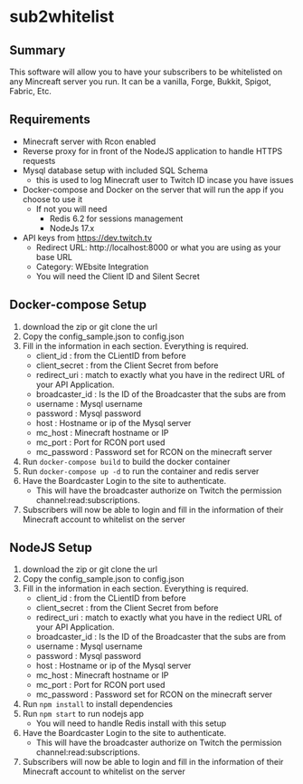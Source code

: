 # sub2whitelist


## Summary
This software will allow you to have your subscribers to be whitelisted on any Mincreaft server you run. It can be a vanilla, Forge, Bukkit, Spigot, Fabric, Etc.


## Requirements
* Minecraft server with Rcon enabled
* Reverse proxy for in front of the NodeJS application to handle HTTPS requests
* Mysql database setup with included SQL Schema
	* this is used to log Minecraft user to Twitch ID incase you have issues
* Docker-compose and Docker on the server that will run the app if you choose to use it
	* If not you will need
		* Redis 6.2 for sessions management
		* NodeJs 17.x
* API keys from https://dev.twitch.tv
	* Redirect URL: http://localhost:8000 or what you are using as your base URL
	* Category: WEbsite Integration
	* You will need the Client ID and Silent Secret


## Docker-compose Setup
1. download the zip or git clone the url
2. Copy the config_sample.json to config.json
3. Fill in the information in each section. Everything is required.
	* client_id : from the CLientID from before
	* client_secret : from the Client Secret from before
	* redirect_uri : match to exactly what you have in the redirect URL of your API Application.
	* broadcaster_id : Is the ID of the Broadcaster that the subs are from
	* username : Mysql username
	* password : Mysql password
	* host : Hostname or ip of the Mysql server
	* mc_host : Minecraft hostname or IP
	* mc_port : Port for RCON port used
	* mc_password : Password set for RCON on the minecraft server
4. Run `docker-compose build` to build the docker container
5. Run `docker-compose up -d` to run the container and redis server
6. Have the Boardcaster Login to the site to authenticate.
	* This will have the broadcaster authorize on Twitch the permission channel:read:subscriptions.
7. Subscribers will now be able to login and fill in the information of their Minecraft account to whitelist on the server


## NodeJS Setup
1. download the zip or git clone the url
2. Copy the config_sample.json to config.json
3. Fill in the information in each section. Everything is required.
	* client_id : from the CLientID from before
	* client_secret : from the Client Secret from before
	* redirect_uri : match to exactly what you have in the rediect URL of your API Application.
	* broadcaster_id : Is the ID of the Broadcaster that the subs are from
	* username : Mysql username
	* password : Mysql password
	* host : Hostname or ip of the Mysql server
	* mc_host : Minecraft hostname or IP
	* mc_port : Port for RCON port used
	* mc_password : Password set for RCON on the minecraft server
4. Run `npm install` to install dependencies
5. Run `npm start` to run nodejs app
	* You will need to handle Redis install with this setup
6. Have the Boardcaster Login to the site to authenticate.
	* This will have the broadcaster authorize on Twitch the permission channel:read:subscriptions.
7. Subscribers will now be able to login and fill in the information of their Minecraft account to whitelist on the server